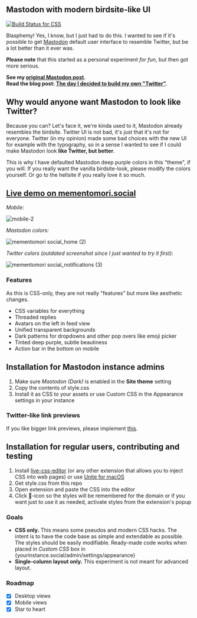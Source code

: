 ## Mastodon with modern birdsite-like UI

[![Build Status for CSS](https://github.com/ronilaukkarinen/mastodon-bird-ui/actions/workflows/styles.yml/badge.svg)](https://github.com/ronilaukkarinen/mastodon-bird-ui/actions/workflows/styles.yml)

Blasphemy! Yes, I know, but I just had to do this. I wanted to see if it's possible to get <a href="https://github.com/mastodon/mastodon">Mastodon</a> default user interface to resemble Twitter, but be a lot better than it ever was.

**Please note** that this started as a personal experiment _for fun_, but then got more serious.

**See my [original Mastodon post](https://mementomori.social/@rolle/109984108360395822).<br>
Read the blog post: [The day I decided to build my own "Twitter"](https://rolle.design/the-day-i-decided-to-build-my-own-twitter).**

## Why would anyone want Mastodon to look like Twitter?

Because you can? Let's face it, we're kinda used to it, Mastodon already resembles the birdsite. Twitter UI is not bad, it's just that it's not for everyone. Twitter (in my opinion) made some bad choices with the new UI for example with the typography, so in a sense I wanted to see if I could make Mastodon look **like Twitter, but better**.

This is why I have defaulted Mastodon deep purple colors in this "theme", if you will. If you really want the vanilla birdsite-look, please modify the colors yourself. Or go to the hellsite if you really love it so much.

## [Live demo on mementomori.social](https://mementomori.social)

_Mobile:_

![mobile-2](https://user-images.githubusercontent.com/1534150/224368120-5f7bddc9-1702-4279-b297-35a4829e8a3b.png)

_Mastodon colors:_

![mementomori social_home (2)](https://user-images.githubusercontent.com/1534150/224481675-fa165053-30a4-4530-a2f4-ecc4ea08af4c.png)

_Twitter colors (outdated screenshot since I just wanted to try it first):_

![mementomori social_notifications (3)](https://user-images.githubusercontent.com/1534150/223725571-b7f8ef41-212c-476c-9006-4e7cb2ddc062.png)

### Features

As this is CSS-only, they are not really "features" but more like aesthetic changes.

- CSS variables for everything
- Threaded replies
- Avatars on the left in feed view
- Unified transparent backgrounds
- Dark patterns for dropdowns and other pop overs like emoji picker
- Tinted deep purple, subtle beautiness
- Action bar in the bottom on mobile


## Installation for Mastodon instance admins

1. Make sure _Mastodon (Dark)_ is enabled in the **Site theme** setting
2. Copy the contents of style.css
3. Install it as CSS to your assets or use Custom CSS in the Appearance settings in your instance

### Twitter-like link previews

If you like bigger link previews, please implement [this](https://github.com/mastodon/mastodon/issues/21874#issuecomment-1332556018).

## Installation for regular users, contributing and testing

1. Install [live-css-editor](https://github.com/webextensions/live-css-editor) (or any other extension that allows you to inject CSS into web pages) or use [Unite for macOS](https://www.bzgapps.com/unite)
2. Get style.css from this repo
3. Open extension and paste the CSS into the editor
4. Click 📌-icon so the styles will be remembered for the domain or if you want just to use it as needed, activate styles from the extension's popup

### Goals

- **CSS only.** This means some pseudos and modern CSS hacks. The intent is to have the code base as simple and extendable as possible. The styles should be easily modifiable. Ready-made code works when placed in _Custom CSS_ box in {yourinstance.social/admin/settings/appearance}
- **Single-column layout only.** This experiment is not meant for advanced layout.

### Roadmap

- [x] Desktop views
- [x] Mobile views
- [x] Star to heart
